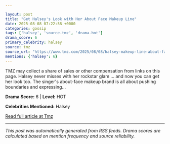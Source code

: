 ```yaml
---

layout: post
title: "Get Halsey's Look with Her About Face Makeup Line"
date: 2025-08-08 07:22:58 +0000
categories: gossip
tags: ['halsey', 'source-tmz', 'drama-hot']
drama_score: 6
primary_celebrity: halsey
source: tmz
source_url: "https://www.tmz.com/2025/08/08/halsey-makeup-line-about-face/"
mentions: {'halsey': 6}
---
```


TMZ may collect a share of sales or other compensation from links on this page. Halsey never misses with her rockstar glam ... and now you can get her look too. The singer's about-face makeup brand is all about pushing boundaries and expressing…

**Drama Score:** 6 | **Level:** HOT

**Celebrities Mentioned:** Halsey

[Read full article at Tmz](https://www.tmz.com/2025/08/08/halsey-makeup-line-about-face/)

---
*This post was automatically generated from RSS feeds. Drama scores are calculated based on mention frequency and source reliability.*
